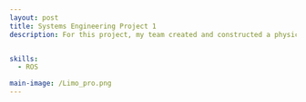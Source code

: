 ```yaml
---
layout: post
title: Systems Engineering Project 1
description: For this project, my team created and constructed a physical arena for the AgileX LIMO mobile robot as part of a robotics systems engineering project. The environment was designed for the LIMO robot to perform tasks such as navigation, path planning, mapping, and localization. Additionally, understanding how the robot interacts with its environment, handling design trade-offs under time and financial constraints, and cooperating as a team were all necessary factors for this project. Hence, the final result would reflect reliable testing of SLAM and obstacle avoidance of the arena.<br><br> **Arena Design** <br> Before the actual implementation of the robot autonomous navigation, the arena had to be created. Our team's arena design was a collaborative and interative process which began with the survey of Changi Airport Terminal 1 to gather perspective of distinct landmarks such as the arrival/departure halls and Kinetic rain. With these references, we created an initial 3D layout on SolidWorks to model the arena layout. After which, our team reviewed and refined our design based on space constraint and material limitations. Key modifications included removing ramps to to simplify the making of the arena and focused on scalable elemnents like walls, flooring and decorative structures. Our team team then sourced materials such as foam board for the flooring and walls, clay for the Kinetic Rain Droplets (practical to build and aestheically accurate) and spray paint for finishing. Through trial aand error and feedbacks, the final arena design managed to capture the essernce of Changi Airport Terminal while also following the technical requirements of AgileX LIMO robot's navigation. <br><br> **Implementing Systems Approach** <br> Our team applied Systems Approach from SEBok to guide the designing of the arena and overall the project execution. First off, we began with problem identification which involved identifying constraints like space limitations and material availability. For solution synthesis, we explored possible solutions to mitigate this problem for example, segmenting the arena into modular components(Kinetic Rain, Wall) and allocated tasks based on members expertise. Doing trade-off analysis such as choosing foam over pricier materias and excluding ramps from the arena for feasibility dictated our decisions. Verification was evident in SolidWorks design revision (v1.0 to v1.1) by contrasting it against stakeholders requirements and also validation involved testing the navigation in the physical arena. <br><br> **Robot Navigation** <br> From the available tools, our team decided to use RTAB navigation over Gmapping and cartographer as our arena and other teams layout were much complicated and required more detailed scanning and mapping of obtacles. To implement the RTAB navigation with the LIMO robot, we followed a workflow. Firstly we initialised the LIMO by launching **roslaunch limo_bringup limo_start.launch**, activated the Astra camera by **dabai_u3.launch** to capture depth data and followed by **limo_rtabmap_orbbec.launch** for SLAM. Lastly to visualise the mapping snf the robot pose in real time in RViz by launching **rtabmap_rviz.launch** . One advantage of using RTAB-mapping was that it eliminated the need of setting the robot initial pose because it auto localised using existing map database (from ~/.ros/rtabmap.db). With these, it enable us to have a accurate path planning and obstacle avoidance.


skills: 
  - ROS

main-image: /Limo_pro.png
---
```




